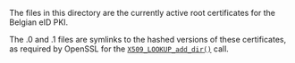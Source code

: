 The files in this directory are the currently active root certificates
for the Belgian eID PKI.

The .0 and .1 files are symlinks to the hashed versions of these
certificates, as required by OpenSSL for the
[`X509_LOOKUP_add_dir()`](https://www.openssl.org/docs/manmaster/man3/X509_LOOKUP_add_dir.html)
call.
